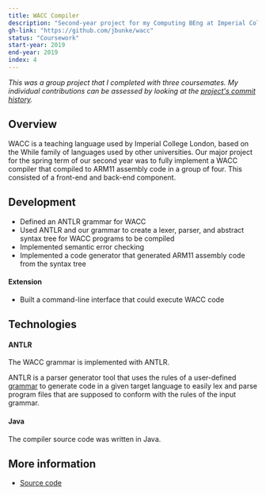 ```yaml
---
title: WACC Compiler
description: "Second-year project for my Computing BEng at Imperial College London: Java-based compiler for a While-like language that compiles to ARM11 assembly code"
gh-link: "https://github.com/jbunke/wacc"
status: "Coursework"
start-year: 2019
end-year: 2019
index: 4
---
```


*This was a group project that I completed with three coursemates. My individual contributions can be assessed by looking at the [project's commit history](https://github.com/jbunke/wacc/graphs/contributors).*

## Overview
WACC is a teaching language used by Imperial College London, based on the While family of languages used by other universities. Our major project for the spring term of our second year was to fully implement a WACC compiler that compiled to ARM11 assembly code in a group of four. This consisted of a front-end and back-end component.

## Development
* Defined an ANTLR grammar for WACC
* Used ANTLR and our grammar to create a lexer, parser, and abstract syntax tree for WACC programs to be compiled
* Implemented semantic error checking
* Implemented a code generator that generated ARM11 assembly code from the syntax tree

#### Extension
* Built a command-line interface that could execute WACC code

## Technologies
#### ANTLR
The WACC grammar is implemented with ANTLR.

ANTLR is a parser generator tool that uses the rules of a user-defined [grammar](https://en.wikipedia.org/wiki/Formal_grammar) to generate code in a given target language to easily lex and parse program files that are supposed to conform with the rules of the input grammar.

#### Java
The compiler source code was written in Java.

## More information
* [Source code](https://github.com/jbunke/wacc)

